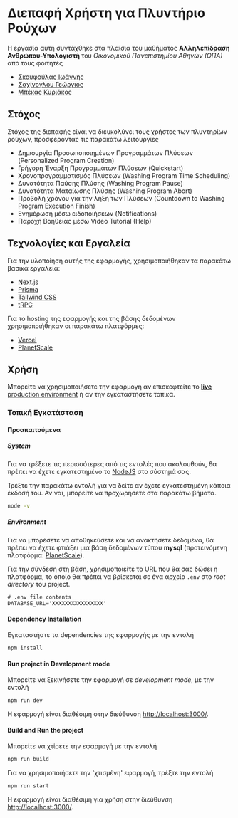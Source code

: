 # Διεπαφή Χρήστη για Πλυντήριο Ρούχων

Η εργασία αυτή συντάχθηκε στα πλαίσια του μαθήματος **Αλληλεπίδραση Ανθρώπου-Υπολογιστή** του _Οικονομικού Πανεπιστημίου Αθηνών (ΟΠΑ)_ από τους φοιτητές

- [Σκουφούλας Ιωάννης](https://github.com/john-skoufoulas)
- [Σαχίνογλου Γεώργιος](https://github.com/george-sachinoglou)
- [Μπέκας Κυριάκος](https://github.com/Kyriakos-Bekas)

## Στόχος

Στόχος της διεπαφής είναι να διευκολύνει τους χρήστες των πλυντηρίων ρούχων, προσφέροντας τις παρακάτω λειτουργίες

- Δημιουργία Προσωποποιημένων Προγραμμάτων Πλύσεων (Personalized Program Creation)
- Γρήγορη Έναρξη Προγραμμάτων Πλύσεων (Quickstart)
- Χρονοπρογραμματισμός Πλύσεων (Washing Program Time Scheduling)
- Δυνατότητα Παύσης Πλύσης (Washing Program Pause)
- Δυνατότητα Ματαίωσης Πλύσης (Washing Program Abort)
- Προβολή χρόνου για την λήξη των Πλύσεων (Countdown to Washing Program Execution Finish)
- Ενημέρωση μέσω ειδοποιήσεων (Notifications)
- Παροχή Βοήθειας μέσω Video Tutorial (Help)

## Τεχνολογίες και Εργαλεία

Για την υλοποίηση αυτής της εφαρμογής, χρησιμοποιήθηκαν τα παρακάτω βασικά εργαλεία:

- [Next.js](https://nextjs.org)
- [Prisma](https://prisma.io)
- [Tailwind CSS](https://tailwindcss.com)
- [tRPC](https://trpc.io)

Για το hosting της εφαρμογής και της βάσης δεδομένων χρησιμοποιήθηκαν οι παρακάτω πλατφόρμες:

- [Vercel](https://vercel.com/)
- [PlanetScale](https://planetscale.com/)

## Χρήση

Μπορείτε να χρησιμοποιήσετε την εφαρμογή αν επισκεφτείτε το [**live** production environment](https://wmui.vercel.app/) ή αν την εγκαταστήσετε τοπικά.

### Τοπική Εγκατάσταση

#### Προαπαιτούμενα

##### System

Για να τρέξετε τις περισσότερες από τις εντολές που ακολουθούν, θα πρέπει να έχετε εγκατεστημένο το [NodeJS](https://nodejs.org/en) στο σύστημά σας.

Τρέξτε την παρακάτω εντολή για να δείτε αν έχετε εγκατεστημένη κάποια έκδοσή του. Αν ναι, μπορείτε να προχωρήσετε στα παρακάτω βήματα.

```bash
node -v
```

##### Environment

Για να μπορέσετε να αποθηκεύσετε και να ανακτήσετε δεδομένα, θα πρέπει να έχετε φτιάξει μια βάση δεδομένων τύπου **mysql** (προτεινόμενη πλατφόρμα: [PlanetScale](https://planetscale.com/)).

Για την σύνδεση στη βάση, χρησιμοποιείτε το URL που θα σας δώσει η πλατφόρμα, το οποίο θα πρέπει να βρίσκεται σε ένα αρχείο `.env` στο _root directory_ του project.

```
# .env file contents
DATABASE_URL='XXXXXXXXXXXXXXXX'
```

#### Dependency Installation

Εγκαταστήστε τα dependencies της εφαρμογής με την εντολή

```bash
npm install
```

#### Run project in Development mode

Μπορείτε να ξεκινήσετε την εφαρμογή σε _development mode_, με την εντολή

```bash
npm run dev
```

Η εφαρμογή είναι διαθέσιμη στην διεύθυνση [http://localhost:3000/](http://localhost:3000/).

#### Build and Run the project

Μπορείτε να χτίσετε την εφαρμογή με την εντολή

```bash
npm run build
```

Για να χρησιμοποιήσετε την 'χτισμένη' εφαρμογή, τρέξτε την εντολή

```bash
npm run start
```

Η εφαρμογή είναι διαθέσιμη για χρήση στην διεύθυνση [http://localhost:3000/](http://localhost:3000/).
